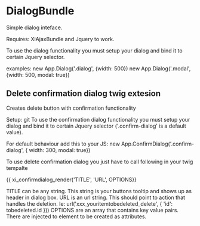 # DialogBundle

Simple dialog inteface.

Requires: XiAjaxBundle and Jquery to work.
 

To use the dialog functionality you must setup your dialog and bind it to certain Jquery selector.

examples:
    new App.Dialog('.dialog', {width: 500})
    new App.Dialog('.modal', {width: 500, modal: true})

 


## Delete confirmation dialog twig extesion

Creates delete button with confirmation functionality

Setup:
git
To use the confirmation dialog functionality you must setup your dialog and bind it to certain Jquery selector ('.confirm-dialog' is a default value).

For default behaviour add this to your JS:   new App.ConfirmDialog('.confirm-dialog', { width: 300, modal: true})

To use delete confirmation dialog you just have to call following in your twig tempalte

{{ xi_confirmdialog_render('TITLE', 'URL', OPTIONS}}

TITLE can be any string. This string is your buttons tooltip and shows up as header in dialog box. 
URL is an url string. This should point to action that handles the deletion. Ie:  url('xxx_youritemtobedeleted_delete', { 'id': tobedeleted.id }))
OPTIONS are an array that contains key value pairs. There are injected to element to be created as attributes.